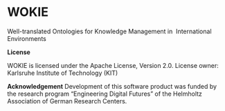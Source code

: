 # WOKIE
Well-translated Ontologies for Knowledge Management in  International Environments

**License**

WOKIE is licensed under the Apache License, Version 2.0. 
License owner: Karlsruhe Institute of Technology (KIT)

**Acknowledgement**
Development of this software product was funded by the research program “Engineering Digital Futures” of the Helmholtz Association of German Research Centers.